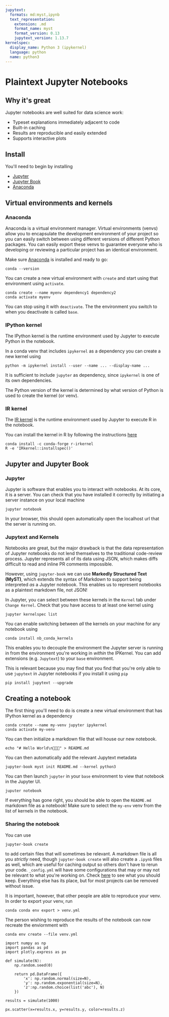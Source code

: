 ```yaml
---
jupytext:
  formats: md:myst,ipynb
  text_representation:
    extension: .md
    format_name: myst
    format_version: 0.13
    jupytext_version: 1.13.7
kernelspec:
  display_name: Python 3 (ipykernel)
  language: python
  name: python3
---
```


# Plaintext Jupyter Notebooks


## Why it's great
Jupyter notebooks are well suited for data science work:
- Typeset explanations immediately adjacent to code
- Built-in caching
- Results are reproducible and easily extended
- Supports interactive plots



## Install
You'll need to begin by installing
- [Jupyter](https://jupyter.org/install)
- [Jupyter Book](https://jupyterbook.org/start/overview.html)
- [Anaconda](https://docs.anaconda.com/anaconda/install/)



## Virtual environments and kernels

### Anaconda
Anaconda is a virtual environment manager. Virtual environments (venvs) allow
you to encapsulate the development environment of your project so you can easily
switch between using different versions of different Python packages. You can
easily export these venvs to guarantee everyone who is developing or reviewing a
particular project has an identical environment.

Make sure [Anaconda](https://docs.anaconda.com/anaconda/install/) is installed
and ready to go:

```shell
conda --version
```

You can create a new virtual environment with `create` and start using that
environment using `activate`. 

```shell
conda create --name myenv dependency1 dependency2
conda activate myenv
```

You can stop using it with `deactivate`. The the environment you switch to when
you deactivate is called `base`.

### IPython kernel
The IPython kernel is the runtime environment used by Jupyter to execute Python
in the notebook. 

In a conda venv that includes `ipykernel` as a dependency you can create a new
kernel using

```shell
python -m ipykernel install --user --name ... --display-name ...
```

It is sufficient to include `jupyter` as dependency, since `ipykernel` is one of
its own dependencies.

The Python version of the kernel is determined by what version of Python is used
to create the kernel (or venv).

### IR kernel
The [IR kernel](https://irkernel.github.io/) is the runtime environment used by
Jupyter to execute R in the notebook.

You can install the kernel in R by following the instructions
[here](https://irkernel.github.io/installation/)

```shell
conda install -c conda-forge r-irkernel
R -e 'IRkernel::installspec()'
```

## Jupyter and Jupyter Book

### Jupyter
Jupyter is software that enables you to interact with notebooks. At its core, it
is a server. You can check that you have installed it correctly by initiating a
server instance on your local machine

```shell
jupyter notebook
```

In your browser, this should open automatically open the localhost url that the
server is running on.

### Jupytext and Kernels
Notebooks are great, but the major drawback is that the data representation of
Jupyter notebooks do not lend themselves to the traditional code-review process.
Jupyter represents all of its data using JSON, which makes diffs difficult to
read and inline PR comments impossible.

However, using `jupyter-book` we can use **Markedly Structured Text (MyST)**,
which extends the syntax of Markdown to support being interpreted _as_ a Jupyter
notebook. This enables us to represent notebooks as a plaintext markdown file,
not JSON!

In Jupyter, you can select between these kernels in the `Kernel` tab under
`Change Kernel`. Check that you have access to at least one kernel using

```shell
jupyter kernelspec list
```

You can enable switching between _all_ the kernels on your machine for any
notebook using

```shell
conda install nb_conda_kernels
```

This enables you to decouple the environment the Jupyter server is running in
from the environment you're working in _within_ the IPKernel. You can add
extensions (e.g. `Jupytext`) to your `base` environment.

This is relevant because you may find that you find that you're only able to use
`jupytext` in Jupyter notebooks if you install it using `pip`

```shell
pip install jupytext --upgrade
```



## Creating a notebook
The first thing you'll need to do is create a new virtual environment that has
IPython kernel as a dependency

```shell
conda create --name my-venv jupyter ipykernel
conda activate my-venv
```

You can then initialize a markdown file that will house our new notebook.

```shell
echo "# Hello World\n👋👋👋" > README.md
```

You can then automatically add the relevant Jupytext metadata
```shell
jupyter-book myst init README.md --kernel python3
```

You can then launch `jupyter` in your `base` environment to view that notebook
in the Jupyter UI.

```shell
juputer notebook
```

If everything has gone right, you should be able to open the `README.md`
markdown file as a notebook! Make sure to select the `my-env` venv from the list
of kernels in the notebook.

### Sharing the notebook
You can use

```shell
jupyter-book create
```
to add certain files that will sometimes be relevant. A markdown file is all you
_strictly_ need, though `jupyter-book create` will also create a `.ipynb` files
as well, which are useful for caching output so others don't have to rerun your
code. `_config.yml` will have some configurations that may or may not be
relevant to what you're working on. Check
[here](https://jupyterbook.org/customize/config.html) to see what you should
keep. Everything else has its place, but for most projects can be removed
without issue.

It is important, however, that other people are able to reproduce your venv. In
order to export your venv, run

```shell
conda conda env export > venv.yml
```

The person wishing to reproduce the results of the notebook can now recreate the
enviornment with

```shell
conda env create --file venv.yml
```

```{code-cell} ipython3
import numpy as np
import pandas as pd
import plotly.express as px
```

```{code-cell} ipython3
def simulate(N):
    np.random.seed(0)

    return pd.DataFrame({
        'x': np.random.normal(size=N),
        'y': np.random.exponential(size=N),
        'z':np.random.choice(list('abc'), N)
    })
```

```{code-cell} ipython3
results = simulate(1000)

px.scatter(x=results.x, y=results.y, color=results.z)
```
